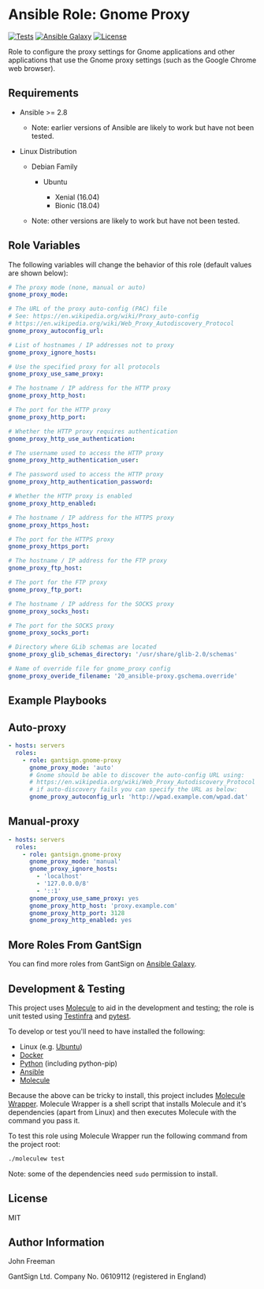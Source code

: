 Ansible Role: Gnome Proxy
=========================

[![Tests](https://github.com/gantsign/ansible-role-gnome-proxy/workflows/Tests/badge.svg)](https://github.com/gantsign/ansible-role-gnome-proxy/actions?query=workflow%3ATests)
[![Ansible Galaxy](https://img.shields.io/badge/ansible--galaxy-gantsign.gnome--proxy-blue.svg)](https://galaxy.ansible.com/gantsign/gnome-proxy)
[![License](https://img.shields.io/badge/license-MIT-blue.svg)](https://raw.githubusercontent.com/gantsign/ansible-role-gnome-proxy/master/LICENSE)

Role to configure the proxy settings for Gnome applications and other
applications that use the Gnome proxy settings (such as the Google Chrome web
browser).

Requirements
------------

* Ansible >= 2.8

    * Note: earlier versions of Ansible are likely to work but have not been
      tested.

* Linux Distribution

    * Debian Family

        * Ubuntu

            * Xenial (16.04)
            * Bionic (18.04)

    * Note: other versions are likely to work but have not been tested.

Role Variables
--------------

The following variables will change the behavior of this role (default values
are shown below):

```yaml
# The proxy mode (none, manual or auto)
gnome_proxy_mode:

# The URL of the proxy auto-config (PAC) file
# See: https://en.wikipedia.org/wiki/Proxy_auto-config
# https://en.wikipedia.org/wiki/Web_Proxy_Autodiscovery_Protocol
gnome_proxy_autoconfig_url:

# List of hostnames / IP addresses not to proxy
gnome_proxy_ignore_hosts:

# Use the specified proxy for all protocols
gnome_proxy_use_same_proxy:

# The hostname / IP address for the HTTP proxy
gnome_proxy_http_host:

# The port for the HTTP proxy
gnome_proxy_http_port:

# Whether the HTTP proxy requires authentication
gnome_proxy_http_use_authentication:

# The username used to access the HTTP proxy
gnome_proxy_http_authentication_user:

# The password used to access the HTTP proxy
gnome_proxy_http_authentication_password:

# Whether the HTTP proxy is enabled
gnome_proxy_http_enabled:

# The hostname / IP address for the HTTPS proxy
gnome_proxy_https_host:

# The port for the HTTPS proxy
gnome_proxy_https_port:

# The hostname / IP address for the FTP proxy
gnome_proxy_ftp_host:

# The port for the FTP proxy
gnome_proxy_ftp_port:

# The hostname / IP address for the SOCKS proxy
gnome_proxy_socks_host:

# The port for the SOCKS proxy
gnome_proxy_socks_port:

# Directory where GLib schemas are located
gnome_proxy_glib_schemas_directory: '/usr/share/glib-2.0/schemas'

# Name of override file for gnome_proxy config
gnome_proxy_overide_filename: '20_ansible-proxy.gschema.override'
```

Example Playbooks
-----------------

## Auto-proxy

```yaml
- hosts: servers
  roles:
    - role: gantsign.gnome-proxy
      gnome_proxy_mode: 'auto'
      # Gnome should be able to discover the auto-config URL using:
      # https://en.wikipedia.org/wiki/Web_Proxy_Autodiscovery_Protocol
      # if auto-discovery fails you can specify the URL as below:
      gnome_proxy_autoconfig_url: 'http://wpad.example.com/wpad.dat'
```

## Manual-proxy

```yaml
- hosts: servers
  roles:
    - role: gantsign.gnome-proxy
      gnome_proxy_mode: 'manual'
      gnome_proxy_ignore_hosts:
        - 'localhost'
        - '127.0.0.0/8'
        - '::1'
      gnome_proxy_use_same_proxy: yes
      gnome_proxy_http_host: 'proxy.example.com'
      gnome_proxy_http_port: 3128
      gnome_proxy_http_enabled: yes
```

More Roles From GantSign
------------------------

You can find more roles from GantSign on
[Ansible Galaxy](https://galaxy.ansible.com/gantsign).

Development & Testing
---------------------

This project uses [Molecule](http://molecule.readthedocs.io/) to aid in the
development and testing; the role is unit tested using
[Testinfra](http://testinfra.readthedocs.io/) and
[pytest](http://docs.pytest.org/).

To develop or test you'll need to have installed the following:

* Linux (e.g. [Ubuntu](http://www.ubuntu.com/))
* [Docker](https://www.docker.com/)
* [Python](https://www.python.org/) (including python-pip)
* [Ansible](https://www.ansible.com/)
* [Molecule](http://molecule.readthedocs.io/)

Because the above can be tricky to install, this project includes
[Molecule Wrapper](https://github.com/gantsign/molecule-wrapper). Molecule
Wrapper is a shell script that installs Molecule and it's dependencies (apart
from Linux) and then executes Molecule with the command you pass it.

To test this role using Molecule Wrapper run the following command from the
project root:

```bash
./moleculew test
```

Note: some of the dependencies need `sudo` permission to install.

License
-------

MIT

Author Information
------------------

John Freeman

GantSign Ltd.
Company No. 06109112 (registered in England)

